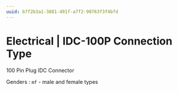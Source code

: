 ```yaml
---
uuid: b7f2b3a1-3881-491f-a7f2-90763f3f4bfd
---
```

# Electrical | IDC-100P Connection Type

100 Pin Plug IDC Connector

Genders
: `mf` - male and female types
